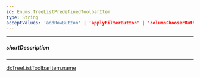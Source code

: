 ```yaml
---
id: Enums.TreeListPredefinedToolbarItem
type: String
acceptValues: 'addRowButton' | 'applyFilterButton' | 'columnChooserButton' | 'revertButton' | 'saveButton' | 'searchPanel'
---
```

---
##### shortDescription
<!-- Description goes here -->

---
<!-- Description goes here -->
[dxTreeListToolbarItem.name](_hidden\dxTreeListToolbarItem\name.md)